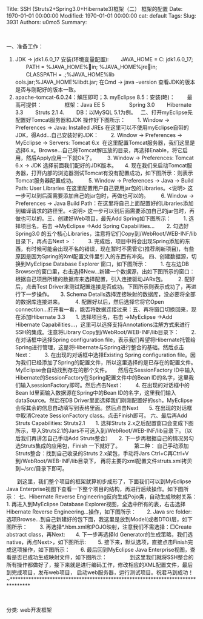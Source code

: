 Title: SSH (Struts2+Spring3.0+Hibernate3)框架（二） 框架的配置
Date: 1970-01-01 00:00:00
Modified: 1970-01-01 00:00:00
cat: default
Tags: 
Slug: 3931
Authors: u0mo5 
Summary: 

 
 


一、准备工作：
1. JDK -&gt; jdk1.6.0_17 安装(环境变量配置):
　　JAVA_HOME = C: jdk1.6.0_17;
　　PATH = %JAVA_HOME%in; %JAVA_HOME%jrein;
　　CLASSPATH = .;%JAVA_HOME%lib	ools.jar;%JAVA_HOME%libdt.jar;
在Cmd -&gt; java –version 查看JDK的版本是否与刚配好的版本一致。
2. apache-tomcat-6.0.24：解压即可；3. myEclipse 8.5：安装(略)：
　　最高可提供：　　
　　框架：Java EE 5 　　
　　Spring 3.0
　　Hibernate 3.3
　　Struts 2.1 4.
　　DB：以MySQL 5.1为例。
 
二、打开myEclipse先配置好Tomcat服务器和JDK 操作好下图所示：
　　1. Window -&gt; Preferences -&gt; Java: Installed JREs 在这里可以不使用myEclipse自带的JDK，得Add…自己安装好的JDK：
　　2. Window -&gt; Preferences -&gt; MyEclipse -&gt; Servers: Tomcat 6.x  在这里配置Tomcat服务器，我们这里是选择6.x。Browse…自己将Tomcat解压放的目录，再选择Enable，将它启用，然后Apply应用一下就Ok了。
　　3. Window -&gt; Preferences: Tomcat 6.x -&gt; JDK 选择前面我们配好的JDK版本。　　4. 现在我们来启动Tomcat服务器，打开内部的浏览器测试Tomcat有没有配置成功，如下图所示：则表示Tomcat服务器配置成功。
　　5. Window -&gt; Preferences -&gt; Java -&gt; Build Path: User Libraries 在这里配置用户自己要用jar包的Libraries。&lt;说明&gt; 这一步可以到后面需要添加自己的jar包时，再做也可以的。
　　6. Window -&gt; Preferences -&gt; Java Build Path：在这里将自己上面配置好的Libraries添加到编译请求的路径里。&lt;说明&gt; 这一步可以到后面需要添加自己的jar包时，再做也可以的。三、创建好Web项目，最先Add Spring如下图所示：
　　1. 选择项目名，右击 -&gt;MyEclipse -&gt;Add Spring Capabilities…
　　2. 勾选好Spring3.0 的五个核心Libraries，注意将它们Copy到/WebRoot/WEB-INF/lib目录下，再点击Next &gt; ：
　　3. 完成后，项目中将会出现Spring添加的东西，有时候可能会出现不名的错误，现在暂时不需管它(推荐刷新项目)，有些原因是因为Spring的Xml配置文件里引入的东西有冲突。
四、创建数据源，切换到MyEclipse Database Explorer 窗口，如下图所示：
　　1. 在左边DB Browser的窗口里，右击选择New…新建一个数据源，出如下图所示的窗口：根据自己项目所建的数据库来选择配置，引入连接驱动JARs包。
　　2. 配好后，点击Test Driver来测试配置连接是否成功。下图所示则表示成功了，再进行下一步操作。　　3. Schema Details选择连接映射的数据库，没必要将全部的数据库连接进来。
　　4. 配置好以后，然后选择它将它Open connection…打开看一看，能否将数据连接过来：五、再将窗口切换回来，现在添加Hibernate 3.3　　1. 选择项目名，右击 -&gt;MyEclipse -&gt;Add Hibernate Capabilities…，这里可以选择支持Annotations注解方式来进行SSH的集成。注意将Library Copy到/WebRoot/WEB-INF/lib目录下：
　　2. 在对话框中选择Spring configuration file，表示我们希望将Hibernate托管给Spring进行管理，这是将Hibernate与Spring进行整合的基础。然后点击Next：
　　3. 在出现的对话框中选择Existing Spring configuration file。因为我们已经添加了Spring的配置文件，所以这里选择的是已存在的配置文件。MyEclipse会自动找到存在的那个文件。　　然后在SessionFactory ID中输入Hibernate的SessionFactory在Spring配置文件中的Bean ID的名字，这里我们输入sessionFactory即可。然后点击Next：
　　4. 在出现的对话框中的Bean Id里面输入数据源在Spring中的Bean ID的名字，这里我们输入dataSource。然后在DB Driver里面选择我们刚刚配置好的ssh，MyEclipse会将其余的信息自动填写到表格里面。然后点击Next　　5. 在出现的对话框中取消Create SessionFactory class。点击Finish即可。
六、最后再Add Struts Capabilities: Struts2.1　　1. 选择Struts 2.x之后配置窗口会变成下图所示，导入Struts2.1的Jars不可选入到/WebRoot/WEB-INF/lib目录下。（以后我们再讲怎自己手动Add Struts整合）　　2. 下一步再根据自己的情况另勾选Struts集成的应用包，Finish 一下就好了。 
　　第二种： 自己手动添加Struts整合：找到自己收录的Struts 2.x架包，手动将Jars Ctrl+C再Ctrl+V到/WebRoot/WEB-INF/lib目录下， 再将主要的xml配置文件struts.xml拷贝到~/src/目录下即可。

　　到这里，我们整个项目的框架就算初步成形了，下面我们可以到MyEclipse Java Enterprise视图下查看一下整个项目的结构，再进行后续操作。如下图所示：
七、Hibernate Reverse Engineering反向生成Pojo类，自动生成映射关系：　　1. 再进入到MyEclipse Database Explorer视图，全选中所有的表，右击选择Hibernate Reverse Engineering…操作，如下图所示：　　2. Java src folder: 选项Browse…到自己新建好的包下面，我这里是放到Model(或者DTO)层，如下图所示：
　　3. 再选择*.hbm.xml和POJO映射，注意我们不需选择：□Create abstract class，再Next:　　4. 下一步再选择Id Generator的生成策略，我们选native，再点Next&gt;，如下图所示:
　　5. 接下来，默认选项，直接点击Finish完成这项操作，如下图所示：　　6. 最后回到MyEclipse Java Enterprise视图，查看是否已成功生成映射文件，如下图所示：　　
　　到这里我们就将SSH整合的所有操作都做好了，接下来就是进行编码工作，修改相应的XML配置文件，最后到完成项目，发布web项目， 启动web服务器，运行测试项目。祝君马到成功！~*******************************************************************************
 


 

分类: web开发框架





